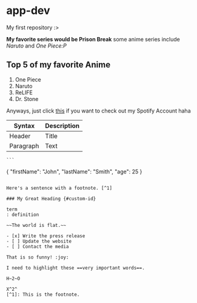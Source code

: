 # app-dev
My first repository :>

**My favorite series would be Prison Break**
some anime series include *Naruto* and *One Piece:P*

## Top 5 of my favorite Anime
1. One Piece
2. Naruto
3. ReLIFE
4. Dr. Stone

Anyways, just click [this](https://open.spotify.com/user/whi5r4pcgftq4jvtphehrm2vh?si=b613d3321c8d4a93) if you want to check out my Spotify Account haha

| Syntax | Description |
| ----------- | ----------- |
| Header | Title |
| Paragraph | Text |

	```
{
  "firstName": "John",
  "lastName": "Smith",
  "age": 25
}
```

Here's a sentence with a footnote. [^1]

### My Great Heading {#custom-id}

term
: definition

~~The world is flat.~~

- [x] Write the press release
- [ ] Update the website
- [ ] Contact the media

That is so funny! :joy:

I need to highlight these ==very important words==.

H~2~O

X^2^
[^1]: This is the footnote.
